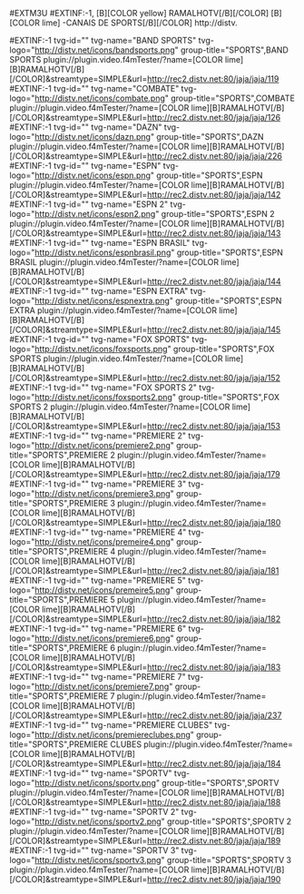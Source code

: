 
#EXTM3U
#EXTINF:-1, [B][COLOR  yellow] RAMALHOTV[/B][/COLOR]  [B][COLOR lime] -CANAIS DE  SPORTS[/B][/COLOR]
http://distv.


#EXTINF:-1 tvg-id="" tvg-name="BAND SPORTS" tvg-logo="http://distv.net/icons/bandsports.png" group-title="SPORTS",BAND SPORTS
plugin://plugin.video.f4mTester/?name=[COLOR lime][B]RAMALHOTV[/B][/COLOR]&streamtype=SIMPLE&amp;url=http://rec2.distv.net:80/jaja/jaja/119
#EXTINF:-1 tvg-id="" tvg-name="COMBATE" tvg-logo="http://distv.net/icons/combate.png" group-title="SPORTS",COMBATE
plugin://plugin.video.f4mTester/?name=[COLOR lime][B]RAMALHOTV[/B][/COLOR]&streamtype=SIMPLE&amp;url=http://rec2.distv.net:80/jaja/jaja/126
#EXTINF:-1 tvg-id="" tvg-name="DAZN" tvg-logo="http://distv.net/icons/dazn.png" group-title="SPORTS",DAZN
plugin://plugin.video.f4mTester/?name=[COLOR lime][B]RAMALHOTV[/B][/COLOR]&streamtype=SIMPLE&amp;url=http://rec2.distv.net:80/jaja/jaja/226
#EXTINF:-1 tvg-id="" tvg-name="ESPN" tvg-logo="http://distv.net/icons/espn.png" group-title="SPORTS",ESPN
plugin://plugin.video.f4mTester/?name=[COLOR lime][B]RAMALHOTV[/B][/COLOR]&streamtype=SIMPLE&amp;url=http://rec2.distv.net:80/jaja/jaja/142
#EXTINF:-1 tvg-id="" tvg-name="ESPN 2" tvg-logo="http://distv.net/icons/espn2.png" group-title="SPORTS",ESPN 2
plugin://plugin.video.f4mTester/?name=[COLOR lime][B]RAMALHOTV[/B][/COLOR]&streamtype=SIMPLE&amp;url=http://rec2.distv.net:80/jaja/jaja/143
#EXTINF:-1 tvg-id="" tvg-name="ESPN BRASIL" tvg-logo="http://distv.net/icons/espnbrasil.png" group-title="SPORTS",ESPN BRASIL
plugin://plugin.video.f4mTester/?name=[COLOR lime][B]RAMALHOTV[/B][/COLOR]&streamtype=SIMPLE&amp;url=http://rec2.distv.net:80/jaja/jaja/144
#EXTINF:-1 tvg-id="" tvg-name="ESPN EXTRA" tvg-logo="http://distv.net/icons/espnextra.png" group-title="SPORTS",ESPN EXTRA
plugin://plugin.video.f4mTester/?name=[COLOR lime][B]RAMALHOTV[/B][/COLOR]&streamtype=SIMPLE&amp;url=http://rec2.distv.net:80/jaja/jaja/145
#EXTINF:-1 tvg-id="" tvg-name="FOX SPORTS" tvg-logo="http://distv.net/icons/foxsports.png" group-title="SPORTS",FOX SPORTS
plugin://plugin.video.f4mTester/?name=[COLOR lime][B]RAMALHOTV[/B][/COLOR]&streamtype=SIMPLE&amp;url=http://rec2.distv.net:80/jaja/jaja/152
#EXTINF:-1 tvg-id="" tvg-name="FOX SPORTS 2" tvg-logo="http://distv.net/icons/foxsports2.png" group-title="SPORTS",FOX SPORTS 2
plugin://plugin.video.f4mTester/?name=[COLOR lime][B]RAMALHOTV[/B][/COLOR]&streamtype=SIMPLE&amp;url=http://rec2.distv.net:80/jaja/jaja/153
#EXTINF:-1 tvg-id="" tvg-name="PREMIERE 2" tvg-logo="http://distv.net/icons/premiere2.png" group-title="SPORTS",PREMIERE 2
plugin://plugin.video.f4mTester/?name=[COLOR lime][B]RAMALHOTV[/B][/COLOR]&streamtype=SIMPLE&amp;url=http://rec2.distv.net:80/jaja/jaja/179
#EXTINF:-1 tvg-id="" tvg-name="PREMIERE 3" tvg-logo="http://distv.net/icons/premiere3.png" group-title="SPORTS",PREMIERE 3
plugin://plugin.video.f4mTester/?name=[COLOR lime][B]RAMALHOTV[/B][/COLOR]&streamtype=SIMPLE&amp;url=http://rec2.distv.net:80/jaja/jaja/180
#EXTINF:-1 tvg-id="" tvg-name="PREMIERE 4" tvg-logo="http://distv.net/icons/premeire4.png" group-title="SPORTS",PREMIERE 4
plugin://plugin.video.f4mTester/?name=[COLOR lime][B]RAMALHOTV[/B][/COLOR]&streamtype=SIMPLE&amp;url=http://rec2.distv.net:80/jaja/jaja/181
#EXTINF:-1 tvg-id="" tvg-name="PREMIERE 5" tvg-logo="http://distv.net/icons/premeire5.png" group-title="SPORTS",PREMIERE 5
plugin://plugin.video.f4mTester/?name=[COLOR lime][B]RAMALHOTV[/B][/COLOR]&streamtype=SIMPLE&amp;url=http://rec2.distv.net:80/jaja/jaja/182
#EXTINF:-1 tvg-id="" tvg-name="PREMIERE 6" tvg-logo="http://distv.net/icons/premiere6.png" group-title="SPORTS",PREMIERE 6
plugin://plugin.video.f4mTester/?name=[COLOR lime][B]RAMALHOTV[/B][/COLOR]&streamtype=SIMPLE&amp;url=http://rec2.distv.net:80/jaja/jaja/183
#EXTINF:-1 tvg-id="" tvg-name="PREMIERE 7" tvg-logo="http://distv.net/icons/premiere7.png" group-title="SPORTS",PREMIERE 7
plugin://plugin.video.f4mTester/?name=[COLOR lime][B]RAMALHOTV[/B][/COLOR]&streamtype=SIMPLE&amp;url=http://rec2.distv.net:80/jaja/jaja/237
#EXTINF:-1 tvg-id="" tvg-name="PREMIERE CLUBES" tvg-logo="http://distv.net/icons/premiereclubes.png" group-title="SPORTS",PREMIERE CLUBES
plugin://plugin.video.f4mTester/?name=[COLOR lime][B]RAMALHOTV[/B][/COLOR]&streamtype=SIMPLE&amp;url=http://rec2.distv.net:80/jaja/jaja/184
#EXTINF:-1 tvg-id="" tvg-name="SPORTV" tvg-logo="http://distv.net/icons/sportv.png" group-title="SPORTS",SPORTV
plugin://plugin.video.f4mTester/?name=[COLOR lime][B]RAMALHOTV[/B][/COLOR]&streamtype=SIMPLE&amp;url=http://rec2.distv.net:80/jaja/jaja/188
#EXTINF:-1 tvg-id="" tvg-name="SPORTV 2" tvg-logo="http://distv.net/icons/sportv2.png" group-title="SPORTS",SPORTV 2
plugin://plugin.video.f4mTester/?name=[COLOR lime][B]RAMALHOTV[/B][/COLOR]&streamtype=SIMPLE&amp;url=http://rec2.distv.net:80/jaja/jaja/189
#EXTINF:-1 tvg-id="" tvg-name="SPORTV 3" tvg-logo="http://distv.net/icons/sportv3.png" group-title="SPORTS",SPORTV 3
plugin://plugin.video.f4mTester/?name=[COLOR lime][B]RAMALHOTV[/B][/COLOR]&streamtype=SIMPLE&amp;url=http://rec2.distv.net:80/jaja/jaja/190



